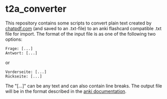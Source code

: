 # t2a_converter
This repository contains some scripts to convert plain text created by [chatpdf.com](https://chatpdf.com) (and saved to an .txt-file) to an anki flashcard compatible .txt file for import. 
The format of the input file is as one of the following two options:

```
Frage: [...]
Antwort: [...]
```

or 

```
Vorderseite: [...]
Rückseite: [...]
```

The "[...]" can be any text and can also contain line breaks.
The output file will be in the format described in the [anki documentation](https://docs.ankiweb.net/importing.html).
